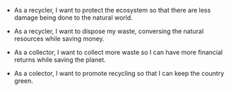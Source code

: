 * As a recycler, I want to protect the ecosystem so that there are less damage being done to the natural world.
* As a recycler, I want to dispose my waste, conversing the natural resources while saving money.

* As a collector, I want to collect more waste so I can have more financial returns while saving the planet.
* As a colector, I want to promote recycling so that I can keep the country green.
